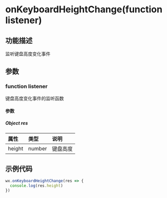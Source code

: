 # onKeyboardHeightChange(function listener)

## 功能描述

监听键盘高度变化事件

## 参数

### function listener

键盘高度变化事件的监听函数

#### 参数

##### Object res

| 属性   | 类型   | 说明     |
| :----- | :----- | :------- |
| height | number | 键盘高度 |

## 示例代码

```js
wx.onKeyboardHeightChange(res => {
  console.log(res.height)
})
```
